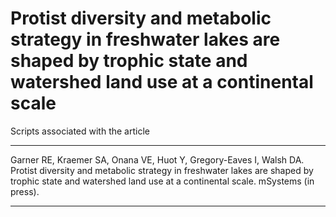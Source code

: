 # Protist diversity and metabolic strategy in freshwater lakes are shaped by trophic state and watershed land use at a continental scale

Scripts associated with the article

---

Garner RE, Kraemer SA, Onana VE, Huot Y, Gregory-Eaves I, Walsh DA. Protist diversity and metabolic strategy in freshwater lakes are shaped by trophic state and watershed land use at a continental scale. mSystems (in press).

---
